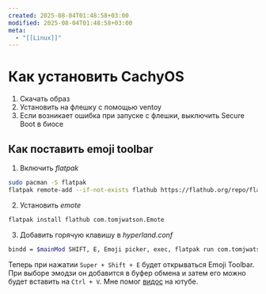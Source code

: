 ```yaml
---
created: 2025-08-04T01:48:58+03:00
modified: 2025-08-04T01:48:58+03:00
meta:
  - "[[Linux]]"
---
```


# Как установить CachyOS

 1. Скачать образ
 2. Установить на флешку с помощью ventoy
 3. Если возникает ошибка при запуске с флешки, выключить Secure Boot в биосе


## Как поставить emoji toolbar

 1. Включить _flatpak_
```bash
sudo pacman -S flatpak
flatpak remote-add --if-not-exists flathub https://flathub.org/repo/flathub.flatpakrepo
```

 2. Установить _emote_
```bash
flatpak install flathub com.tomjwatson.Emote
```

 3. Добавить горячую клавишу в _hyperland.conf_
```bash
bindd = $mainMod SHIFT, E, Emoji picker, exec, flatpak run com.tomjwatson.Emote
```

Теперь при нажатии `Super + Shift + E` будет открываться Emoji Toolbar. При выборе эмодзи он добавится в буфер обмена и затем его можно будет вставить на `Ctrl + V`.
Мне помог [видос](https://www.youtube.com/watch?v=cX0tO1zcCxg) на ютубе.